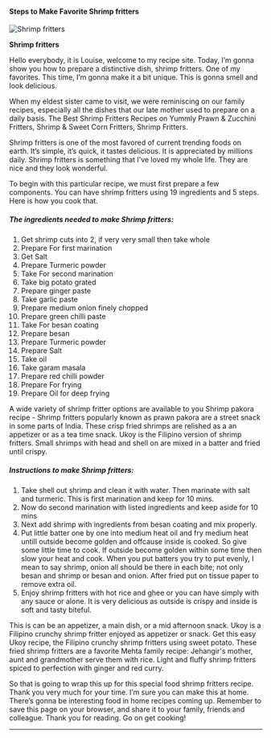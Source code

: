             

#### Steps to Make Favorite Shrimp fritters

![Shrimp fritters](https://img-global.cpcdn.com/recipes/b5a33c7cc5e28501/751x532cq70/shrimp-fritters-recipe-main-photo.jpg)

**Shrimp fritters**

Hello everybody, it is Louise, welcome to my recipe site. Today, I’m gonna show you how to prepare a distinctive dish, shrimp fritters. One of my favorites. This time, I’m gonna make it a bit unique. This is gonna smell and look delicious.

When my eldest sister came to visit, we were reminiscing on our family recipes, especially all the dishes that our late mother used to prepare on a daily basis. The Best Shrimp Fritters Recipes on Yummly Prawn & Zucchini Fritters, Shrimp & Sweet Corn Fritters, Shrimp Fritters.

Shrimp fritters is one of the most favored of current trending foods on earth. It’s simple, it’s quick, it tastes delicious. It is appreciated by millions daily. Shrimp fritters is something that I’ve loved my whole life. They are nice and they look wonderful.

To begin with this particular recipe, we must first prepare a few components. You can have shrimp fritters using 19 ingredients and 5 steps. Here is how you cook that.

##### The ingredients needed to make Shrimp fritters:

1.  Get shrimp cuts into 2, if very very small then take whole
2.  Prepare For first marination
3.  Get Salt
4.  Prepare Turmeric powder
5.  Take For second marination
6.  Take big potato grated
7.  Prepare ginger paste
8.  Take garlic paste
9.  Prepare medium onion finely chopped
10.  Prepare green chilli paste
11.  Take For besan coating
12.  Prepare besan
13.  Prepare Turmeric powder
14.  Prepare Salt
15.  Take oil
16.  Take garam masala
17.  Prepare red chilli powder
18.  Prepare For frying
19.  Prepare Oil for deep frying

A wide variety of shrimp fritter options are available to you Shrimp pakora recipe - Shrimp fritters popularly known as prawn pakora are a street snack in some parts of India. These crisp fried shrimps are relished as a an appetizer or as a tea time snack. Ukoy is the Filipino version of shrimp fritters. Small shrimps with head and shell on are mixed in a batter and fried until crispy.

##### Instructions to make Shrimp fritters:

1.  Take shell out shrimp and clean it with water. Then marinate with salt and turmeric. This is first marination and keep for 10 mins.
2.  Now do second marination with listed ingredients and keep aside for 10 mins
3.  Next add shrimp with ingredients from besan coating and mix properly.
4.  Put little batter one by one into medium heat oil and fry medium heat untill outside become golden and offcause inside is cooked. So give some little time to cook. If outside become golden within some time then slow your heat and cook. When you put batters you try to put evenly, I mean to say shrimp, onion all should be there in each bite; not only besan and shrimp or besan and onion. After fried put on tissue paper to remove extra oil.
5.  Enjoy shrimp fritters with hot rice and ghee or you can have simply with any sauce or alone. It is very delicious as outside is crispy and inside is soft and tasty biteful.

This is can be an appetizer, a main dish, or a mid afternoon snack. Ukoy is a Filipino crunchy shrimp fritter enjoyed as appetizer or snack. Get this easy Ukoy recipe, the Filipino crunchy shrimp fritters using sweet potato. These fried shrimp fritters are a favorite Mehta family recipe: Jehangir's mother, aunt and grandmother serve them with rice. Light and fluffy shrimp fritters spiced to perfection with ginger and red curry.

So that is going to wrap this up for this special food shrimp fritters recipe. Thank you very much for your time. I’m sure you can make this at home. There’s gonna be interesting food in home recipes coming up. Remember to save this page on your browser, and share it to your family, friends and colleague. Thank you for reading. Go on get cooking!

* * *